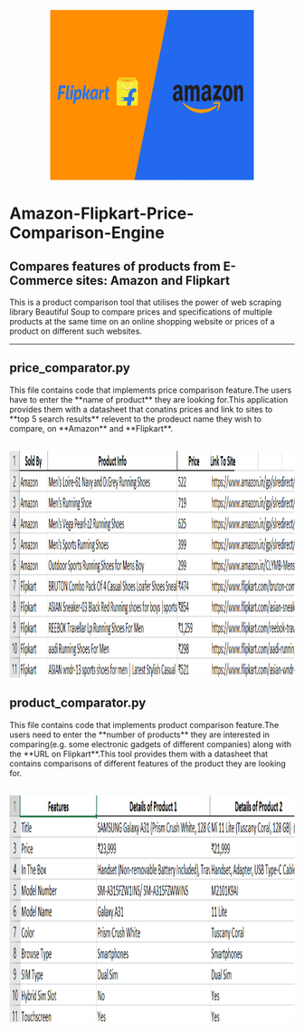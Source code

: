 <p align="center">
  <img width="360" height="300" src="https://github.com/ritikalath/Amazon-Flipkart-Price-Comparison-Engine/blob/main/images/img.jpg">
</p>

<h1> Amazon-Flipkart-Price-Comparison-Engine </h1>
 
<h2> Compares features of products from E-Commerce sites: Amazon and Flipkart </h2> 
This is a product comparison tool that utilises the power of web scraping library Beautiful Soup to compare prices and specifications of multiple products at the same time on an online shopping website or prices of a product on different such websites.

<hr />

<h2> price_comparator.py </h2>
This file contains code that implements price comparison feature.The users have to enter the **name of product** they are looking for.This application provides them with a datasheet that conatins prices and link to sites to **top 5 search results** relevent to the prodeuct name they wish to compare, on **Amazon** and **Flipkart**.
<br />
<br/>
<p align="center">
  <img width="600" height="400" src="https://github.com/ritikalath/Amazon-Flipkart-Price-Comparison-Engine/blob/main/images/data1.png">
</p>

<h2> product_comparator.py </h2>
This file contains code that implements product comparison feature.The users need to enter the **number of products** they are interested in comparing(e.g. some electronic gadgets of different companies) along with the **URL on Flipkart**.This tool provides them with a datasheet that contains comparisons of different features of the product they are looking for.
<br />
<br />
<p align="center">
  <img width="600" height="400" src="https://github.com/ritikalath/Amazon-Flipkart-Price-Comparison-Engine/blob/main/images/data2.png">
</p>




